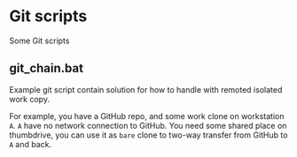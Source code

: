# Git scripts
Some Git scripts

## git_chain.bat

Example git script contain solution for how to handle with remoted isolated work copy.

For example, you have a GitHub repo, and some work clone on workstation `A`. `A` have no network connection to GitHub. You need some shared place on thumbdrive, you can use it as `bare` clone to two-way transfer from GitHub to `A` and back.
